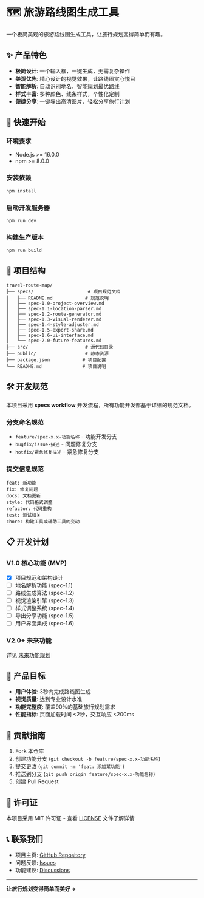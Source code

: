 # 🗺️ 旅游路线图生成工具

一个极简美观的旅游路线图生成工具，让旅行规划变得简单而有趣。

## ✨ 产品特色

- **极简设计**: 一个输入框，一键生成，无需复杂操作
- **美观优先**: 精心设计的视觉效果，让路线图赏心悦目
- **智能解析**: 自动识别地名，智能规划最优路线
- **样式丰富**: 多种颜色、线条样式，个性化定制
- **便捷分享**: 一键导出高清图片，轻松分享旅行计划

## 🚀 快速开始

### 环境要求
- Node.js >= 16.0.0
- npm >= 8.0.0

### 安装依赖
```bash
npm install
```

### 启动开发服务器
```bash
npm run dev
```

### 构建生产版本
```bash
npm run build
```

## 📁 项目结构

```
travel-route-map/
├── specs/                    # 项目规范文档
│   ├── README.md            # 规范说明
│   ├── spec-1.0-project-overview.md
│   ├── spec-1.1-location-parser.md
│   ├── spec-1.2-route-generator.md
│   ├── spec-1.3-visual-renderer.md
│   ├── spec-1.4-style-adjuster.md
│   ├── spec-1.5-export-share.md
│   ├── spec-1.6-ui-interface.md
│   └── spec-2.0-future-features.md
├── src/                     # 源代码目录
├── public/                  # 静态资源
├── package.json            # 项目配置
└── README.md               # 项目说明
```

## 🛠️ 开发规范

本项目采用 **specs workflow** 开发流程，所有功能开发都基于详细的规范文档。

### 分支命名规范
- `feature/spec-x.x-功能名称` - 功能开发分支
- `bugfix/issue-描述` - 问题修复分支
- `hotfix/紧急修复描述` - 紧急修复分支

### 提交信息规范
```
feat: 新功能
fix: 修复问题
docs: 文档更新
style: 代码格式调整
refactor: 代码重构
test: 测试相关
chore: 构建工具或辅助工具的变动
```

## 📋 开发计划

### V1.0 核心功能 (MVP)
- [x] 项目规范和架构设计
- [ ] 地名解析功能 (spec-1.1)
- [ ] 路线生成算法 (spec-1.2)
- [ ] 视觉渲染引擎 (spec-1.3)
- [ ] 样式调整系统 (spec-1.4)
- [ ] 导出分享功能 (spec-1.5)
- [ ] 用户界面集成 (spec-1.6)

### V2.0+ 未来功能
详见 [未来功能规划](./specs/spec-2.0-future-features.md)

## 🎯 产品目标

- **用户体验**: 3秒内完成路线图生成
- **视觉质量**: 达到专业设计水准
- **功能完整度**: 覆盖90%的基础旅行规划需求
- **性能指标**: 页面加载时间 <2秒，交互响应 <200ms

## 🤝 贡献指南

1. Fork 本仓库
2. 创建功能分支 (`git checkout -b feature/spec-x.x-功能名称`)
3. 提交更改 (`git commit -m 'feat: 添加某功能'`)
4. 推送到分支 (`git push origin feature/spec-x.x-功能名称`)
5. 创建 Pull Request

## 📄 许可证

本项目采用 MIT 许可证 - 查看 [LICENSE](LICENSE) 文件了解详情

## 📞 联系我们

- 项目主页: [GitHub Repository](https://github.com/travel-route-map/travel-route-map)
- 问题反馈: [Issues](https://github.com/travel-route-map/travel-route-map/issues)
- 功能建议: [Discussions](https://github.com/travel-route-map/travel-route-map/discussions)

---

**让旅行规划变得简单而美好** ✈️